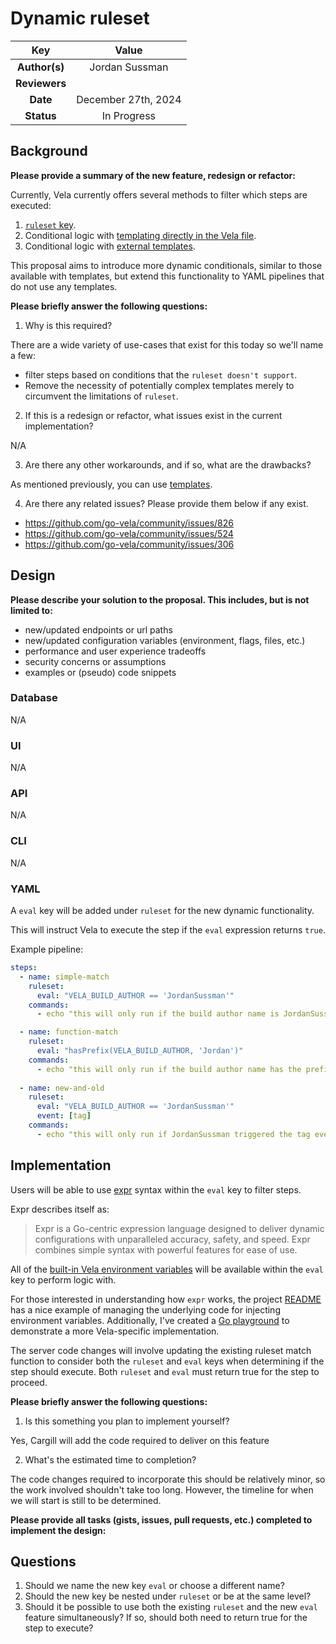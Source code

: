 # Dynamic ruleset

<!--
The name of this markdown file should:

1. Short and contain no more then 30 characters

2. Contain the date of submission in MM-DD format

3. Clearly state what the proposal is being submitted for
-->

|      Key      |        Value        |
|:-------------:|:-------------------:|
| **Author(s)** |   Jordan Sussman    |
| **Reviewers** |                     |
|   **Date**    | December 27th, 2024 |
|  **Status**   |     In Progress     |

<!--
If you're already working with someone, please add them to the proper author/reviewer category.

If not, please leave the reviewer category empty and someone from the Vela team will assign it to themself.

Here is a brief explanation of the different proposal statuses:

1. Reviewed: The proposal is currently under review or has been reviewed.

2. Accepted: The proposal has been accepted and is ready for implementation.

3. In Progress: An accepted proposal is being implemented by actual work.

NOTE: The design is subject to change during this phase.

4. Cancelled: While or before implementation the proposal was cancelled.

NOTE: This can happen for a multitude of reasons.

5. Complete: This feature/change is implemented.
-->

## Background

<!--
This section is intended to describe the new feature, redesign or refactor.
-->

**Please provide a summary of the new feature, redesign or refactor:**

<!--
Provide your description here.
-->

Currently, Vela currently offers several methods to filter which steps are executed:

1. [`ruleset` key](https://go-vela.github.io/docs/reference/yaml/steps/#the-ruleset-key).
2. Conditional logic with [templating directly in the Vela file](https://go-vela.github.io/docs/templates/#templating-directly-in-velayml).
3. Conditional logic with [external templates](https://go-vela.github.io/docs/templates/).

This proposal aims to introduce more dynamic conditionals, similar to those available with templates, but extend this functionality to YAML pipelines that do not use any templates.

**Please briefly answer the following questions:**

1. Why is this required?

<!-- Answer here -->

There are a wide variety of use-cases that exist for this today so we'll name a few:

* filter steps based on conditions that the `ruleset doesn't support`.
* Remove the necessity of potentially complex templates merely to circumvent the limitations of `ruleset`.

2. If this is a redesign or refactor, what issues exist in the current implementation?

<!-- Answer here -->

N/A

3. Are there any other workarounds, and if so, what are the drawbacks?

<!-- Answer here -->

As mentioned previously, you can use [templates](https://go-vela.github.io/docs/templates/).

4. Are there any related issues? Please provide them below if any exist.

<!-- Answer here -->

- https://github.com/go-vela/community/issues/826
- https://github.com/go-vela/community/issues/524
- https://github.com/go-vela/community/issues/306

## Design

<!--
This section is intended to explain the solution design for the proposal.

NOTE: If there are no current plans for a solution, please leave this section blank.
-->

**Please describe your solution to the proposal. This includes, but is not limited to:**

* new/updated endpoints or url paths
* new/updated configuration variables (environment, flags, files, etc.)
* performance and user experience tradeoffs
* security concerns or assumptions
* examples or (pseudo) code snippets

<!-- Answer here -->

### Database

N/A

### UI

N/A

### API

N/A

### CLI

N/A

### YAML

A `eval` key will be added under `ruleset` for the new dynamic functionality.

This will instruct Vela to execute the step if the `eval` expression returns `true`.

Example pipeline:

```yaml
steps:
  - name: simple-match
    ruleset:
      eval: "VELA_BUILD_AUTHOR == 'JordanSussman'"
    commands:
      - echo "this will only run if the build author name is JordanSussman"

  - name: function-match
    ruleset:
      eval: "hasPrefix(VELA_BUILD_AUTHOR, 'Jordan')"
    commands:
      - echo "this will only run if the build author name has the prefix of Jordan"
      
  - name: new-and-old
    ruleset:
      eval: "VELA_BUILD_AUTHOR == 'JordanSussman'"
      event: [tag]
    commands:
      - echo "this will only run if JordanSussman triggered the tag event"
```

## Implementation

<!--
This section is intended to explain how the solution will be implemented for the proposal.

NOTE: If there are no current plans for implementation, please leave this section blank.
-->

Users will be able to use [expr](https://expr-lang.org/) syntax within the `eval` key to filter steps.

Expr describes itself as:

> Expr is a Go-centric expression language designed to deliver dynamic configurations with unparalleled accuracy, safety, and speed. Expr combines simple syntax with powerful features for ease of use.

All of the [built-in Vela environment variables](https://go-vela.github.io/docs/reference/environment/variables/) will be available within the `eval` key to perform logic with.

For those interested in understanding how `expr` works, the project [README](https://github.com/expr-lang/expr/tree/fb6792b2486778dd8a3eb5ab2e7550f5b1dad150?tab=readme-ov-file#examples) has a nice example of managing the underlying code for injecting environment variables. Additionally, I've created a [Go playground](https://go.dev/play/p/6dEEUPTzK8r) to demonstrate a more Vela-specific implementation.

The server code changes will involve updating the existing ruleset match function to consider both the `ruleset` and `eval` keys when determining if the step should execute. Both `ruleset` and `eval` must return true for the step to proceed.

**Please briefly answer the following questions:**

1. Is this something you plan to implement yourself?

<!-- Answer here -->

Yes, Cargill will add the code required to deliver on this feature

2. What's the estimated time to completion?

<!-- Answer here -->

The code changes required to incorporate this should be relatively minor, so the work involved shouldn't take too long. However, the timeline for when we will start is still to be determined.

**Please provide all tasks (gists, issues, pull requests, etc.) completed to implement the design:**

<!-- Answer here -->

## Questions

1. Should we name the new key `eval` or choose a different name?
2. Should the new key be nested under `ruleset` or be at the same level?
3. Should it be possible to use both the existing `ruleset` and the new `eval` feature simultaneously? If so, should both need to return true for the step to execute?